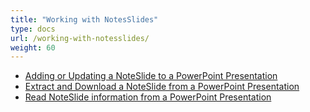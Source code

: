 ```yaml
---
title: "Working with NotesSlides"
type: docs
url: /working-with-notesslides/
weight: 60
---
```


- [Adding or Updating a NoteSlide to a PowerPoint Presentation](/adding-or-updating-a-noteslide-to-a-powerpoint-presentation-html/)
- [Extract and Download a NoteSlide from a PowerPoint Presentation](/extract-and-download-a-noteslide-from-a-powerpoint-presentation-html/)
- [Read NoteSlide information from a PowerPoint Presentation](/read-noteslide-information-from-a-powerpoint-presentation-html/)

